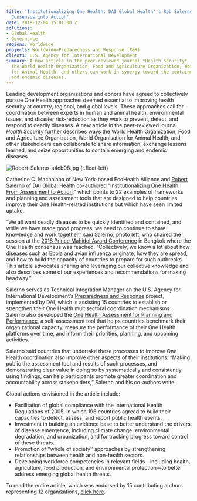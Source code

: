 ```yaml
---
title: 'Institutionalizing One Health: DAI Global Health''s Rob Salerno on Turning
  Consensus into Action'
date: 2018-12-04 15:01:00 Z
solutions:
- Global Health
- Governance
regions: Worldwide
projects: Worldwide—Preparedness and Response (P&R)
clients: U.S. Agency for International Development
summary: A new article in the peer-reviewed journal *Health Security*  describes ways
  the World Health Organization, Food and Agriculture Organization, World Organisation
  for Animal Health, and others can work in synergy toward the containment of emerging
  and endemic diseases.
---
```


Leading development organizations and donors have agreed to collectively pursue One Health approaches deemed essential to improving health security at country, regional, and global levels. These approaches call for coordination between experts in human and animal health, environmental issues, and disaster risk-reduction as they work to prevent, detect, and respond to deadly diseases. A new article in the peer-reviewed journal *Health Security* further describes ways the World Health Organization, Food and Agriculture Organization, World Organisation for Animal Health, and other stakeholders can collaborate to share information, exchange lessons learned, and seize opportunities to contain emerging and endemic diseases.

<!--more-->
![Robert-Salerno-a4cb08.jpg](/uploads/Robert-Salerno-a4cb08.jpg)
{:.float-left}

Catherine C. Machalaba of New York-based EcoHealth Alliance and [Robert Salerno](https://www.dai.com/who-we-are/our-team/robert-salerno) of [DAI Global Health](https://www.dai.com/our-work/solutions/global-health) co-authored “[Institutionalizing One Health: From Assessment to Action](https://www.liebertpub.com/doi/abs/10.1089/hs.2018.0064),” which points to 22 examples of frameworks and planning and assessment tools that are designed to help countries improve their One Health-related institutions but which have seen limited uptake.

“We all want deadly diseases to be quickly identified and contained, and while we have made good progress, we need to continue to share knowledge and work together,” said Salerno, photo left, who chaired the session at the [2018 Prince Mahidol Award Conference](http://pmac2018.com/site/home) in Bangkok where the One Health consensus was reached. “Collectively, we know a lot about how diseases such as Ebola and avian influenza originate, how they are spread, and how to build the capacity of countries to prepare for such outbreaks. This article advocates sharing and leveraging our collective knowledge and also describes some of our experiences and recommendations for making headway.”

Salerno serves as Technical Integration Manager on the U.S. Agency for International Development’s [Preparedness and Response](https://www.dai.com/our-work/projects/worldwide-preparedness-and-response-pr) project, implemented by DAI, which is assisting 15 countries to establish or strengthen their One Health multisectoral coordination mechanisms. Salerno also developed the [One Health Assessment for Planning and Performance](http://www.onehealthapp.org/), a self-assessment tool that helps countries benchmark their organizational capacity, measure the performance of their One Health platforms over time, and inform their priorities, planning, and upcoming activities.

Salerno said countries that undertake these processes to improve One Health coordination also improve other aspects of their institutions. “Making public the assessment tool and results of such processes, and demonstrating clear value in doing so by systematically and consistently using findings, can help participants promote greater coordination and accountability across stakeholders,” Salerno and his co-authors write.

Global actions envisioned in the article include:

* Facilitation of global compliance with the International Health Regulations of 2005, in which 196 countries agreed to build their capacities to detect, assess, and report public health events.
* Investment in building an evidence base to better understand the drivers of disease emergence, including climate change, environmental degradation, and urbanization, and for tracking progress toward control of these threats.
* Promotion of ‘‘whole of society’’ approaches by strengthening relationships between health and non-health sectors.
* Developing workforce competencies in relevant fields—including  health, agriculture, food production, and environmental protection—to better address emerging global health threats.

To read the entire article, which was endorsed by 15 contributing authors representing 12 organizations, [click here](https://www.liebertpub.com/doi/full/10.1089/hs.2018.0064).